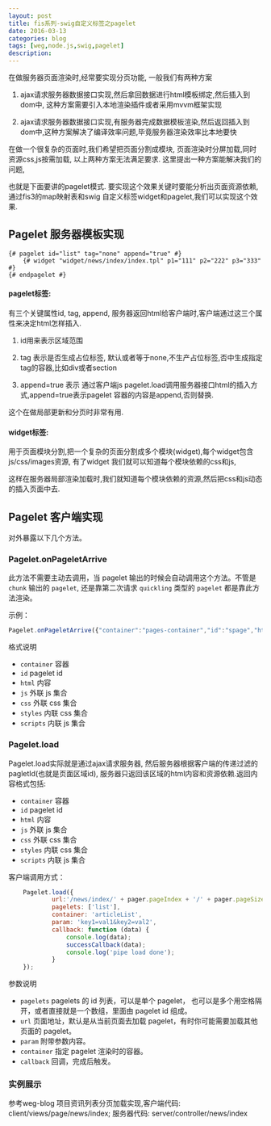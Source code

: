```yaml
---
layout: post
title: fis系列-swig自定义标签之pagelet
date: 2016-03-13
categories: blog
tags: [weg,node.js,swig,pagelet]
description: 
---
```



在做服务器页面渲染时,经常要实现分页功能, 一般我们有两种方案

1. ajax请求服务器数据接口实现,然后拿回数据进行html模板绑定,然后插入到dom中, 这种方案需要引入本地渲染插件或者采用mvvm框架实现

2. ajax请求服务器数据接口实现,有服务器完成数据模板渲染,然后返回插入到dom中,这种方案解决了编译效率问题,毕竟服务器渲染效率比本地要快

在做一个很复杂的页面时,我们希望把页面分割成模块, 页面渲染时分屏加载,同时资源css,js按需加载, 以上两种方案无法满足要求. 这里提出一种方案能解决我们的问题,

也就是下面要讲的pagelet模式. 要实现这个效果关键时要能分析出页面资源依赖, 通过fis3的map映射表和swig 自定义标签widget和pagelet,我们可以实现这个效果.


## Pagelet 服务器模板实现

    {# pagelet id="list" tag="none" append="true" #}
        {# widget "widget/news/index/index.tpl" p1="111" p2="222" p3="333" #}
    {# endpagelet #}

#### pagelet标签:

有三个关键属性id, tag, append, 服务器返回html给客户端时,客户端通过这三个属性来决定html怎样插入.

  1. id用来表示区域范围
  
  2. tag 表示是否生成占位标签, 默认或者等于none,不生产占位标签,否中生成指定tag的容器,比如div或者section
  
  3. append=true 表示 通过客户端js pagelet.load调用服务器接口html的插入方式,append=true表示pagelet 容器的内容是append,否则替换.
  
  这个在做局部更新和分页时非常有用.
  
#### widget标签: 

用于页面模块分割,把一个复杂的页面分割成多个模块(widget),每个widget包含js/css/images资源, 有了widget 我们就可以知道每个模块依赖的css和js,

这样在服务器局部渲染加载时,我们就知道每个模块依赖的资源,然后把css和js动态的插入页面中去.
  

## Pagelet 客户端实现


对外暴露以下几个方法。

### Pagelet.onPageletArrive

此方法不需要主动去调用，当 pagelet 输出的时候会自动调用这个方法。不管是 `chunk` 输出的 `pagelet`, 还是靠第二次请求 `quickling` 类型的 `pagelet` 都是靠此方法渲染。

示例：

```javascript
Pagelet.onPageletArrive({"container":"pages-container","id":"spage","html":"contact us","js":[],"css":[],"styles":[],"scripts":[]});
```

格式说明 

* `container` 容器
* `id` pagelet id
* `html` 内容
* `js` 外联 js 集合
* `css` 外联 css 集合
* `styles` 内联 css 集合
* `scripts` 内联 js 集合

### Pagelet.load 

Pagelet.load实际就是通过ajax请求服务器, 然后服务器根据客户端的传递过滤的pagletId(也就是页面区域id), 服务器只返回该区域的html内容和资源依赖.返回内容格式包括:

* `container` 容器
* `id` pagelet id
* `html` 内容
* `js` 外联 js 集合
* `css` 外联 css 集合
* `styles` 内联 css 集合
* `scripts` 内联 js 集合

    
客户端调用方式：

```javascript
    Pagelet.load({
            url:'/news/index/' + pager.pageIndex + '/' + pager.pageSize,
            pagelets: ['list'],
            container: 'articleList',
            param: 'key1=val1&key2=val2',
            callback: function (data) {
                console.log(data);
                successCallback(data);
                console.log('pipe load done');
            }
    });
```

参数说明

* `pagelets` pagelets 的 id 列表，可以是单个 pagelet， 也可以是多个用空格隔开，或者直接就是一个数组，里面由 pagelet id 组成。
* `url` 页面地址，默认是从当前页面去加载 pagelet，有时你可能需要加载其他页面的 pagelet。
* `param` 附带参数内容。
* `container` 指定 pagelet 渲染时的容器。
* `callback` 回调，完成后触发。

### 实例展示

参考weg-blog 项目资讯列表分页加载实现,客户端代码: client/views/page/news/index;   服务器代码: server/controller/news/index
